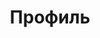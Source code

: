 ---
title: Профиль
layout: category
category: "account"
permalink: /ru/category/account
lang: ru
---